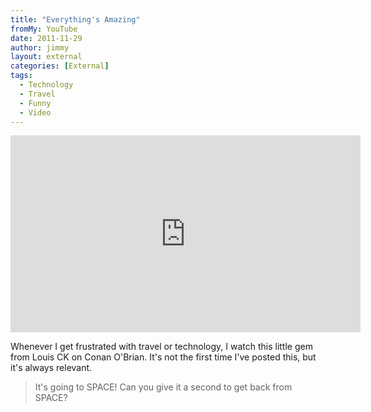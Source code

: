 ```yaml
---
title: "Everything's Amazing"
fromMy: YouTube
date: 2011-11-29
author: jimmy
layout: external
categories: [External]
tags:
  - Technology
  - Travel
  - Funny
  - Video
---
```


<iframe width="560" height="315" src="https://www.youtube.com/embed/ZFsOUbZ0Lr0" frameborder="0" allowfullscreen></iframe>

Whenever I get frustrated with travel or technology, I watch this little gem from Louis CK on Conan O'Brian. It's not the first time I've posted this, but it's always relevant. 

> It's going to SPACE! Can you give it a second to get back from SPACE? 

